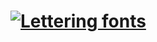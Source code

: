 #                     [![Lettering fonts](https://see.fontimg.com/api/renderfont4/EajYz/eyJyIjoiZnMiLCJoIjo0MywidyI6MTAwMCwiZnMiOjQzLCJmZ2MiOiIjMTFBRTJEIiwiYmdjIjoiI0ZGRkVGRSIsInQiOjF9/Zmxvd2Vyc3BpZGVyLm9yZw/foyard.png)](https://www.fontspace.com/category/lettering)
